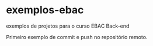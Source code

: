# exemplos-ebac
exemplos de projetos para o curso EBAC Back-end

Primeiro exemplo de commit e push no repositório remoto.
